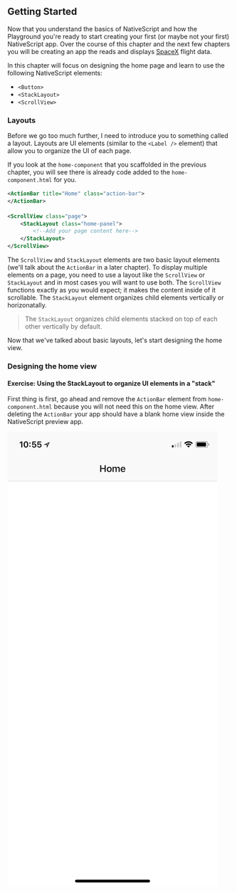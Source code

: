 ## Getting Started

Now that you understand the basics of NativeScript and how the Playground you're ready to start creating your first (or maybe not your first) NativeScript app. Over the course of this chapter and the next few chapters you will be creating an app the reads and displays [SpaceX](http://www.spacex.com) flight data.

In this chapter will focus on designing the home page and learn to use the following NativeScript elements:
* `<Button>`
* `<StackLayout>`
* `<ScrollView>`

### Layouts

Before we go too much further, I need to introduce you to something called a layout. Layouts are UI elements (similar to the `<Label />` element) that allow you to organize the UI of each page.

If you look at the `home-component` that you scaffolded in the previous chapter, you will see there is already code added to the `home-component.html` for you.

```xml
<ActionBar title="Home" class="action-bar">
</ActionBar>

<ScrollView class="page">
	<StackLayout class="home-panel">
		<!--Add your page content here-->
	</StackLayout>
</ScrollView>
```

The `ScrollView` and `StackLayout` elements are two basic layout elements (we'll talk about the `ActionBar` in a later chapter). To display multiple elements on a page, you need to use a layout like the `ScrollView` or `StackLayout` and in most cases you will want to use both. The `ScrollView` functions exactly as you would expect; it makes the content inside of it scrollable. The `StackLayout` element organizes child elements vertically or horizonatally.

>The `StackLayout` organizes child elements stacked on top of each other vertically by default.

Now that we've talked about basic layouts, let's start designing the home view.

### Designing the home view

<h4 class="exercise-start">
    <b>Exercise</b>: Using the StackLayout to organize UI elements in a "stack"
</h4>

First thing is first, go ahead and remove the `ActionBar` element from `home-component.html` because you will not need this on the home view. After deleting the `ActionBar` your app should have a blank home view inside the NativeScript preview app.

<img src="images/chapter2/chapter2-1.jpeg" class="img-small" />


<div class="exercise-end"></div>